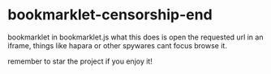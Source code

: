 # bookmarklet-censorship-end
bookmarklet in bookmarklet.js
what this does is open the requested url in an iframe, things like hapara or other spywares cant focus browse it.


remember to star the project if you enjoy it!
